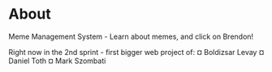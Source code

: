 # About

Meme Management System - Learn about memes, and click on Brendon!

Right now in the 2nd sprint - first bigger web project of:
¤ Boldizsar Levay
¤ Daniel Toth
¤ Mark Szombati
